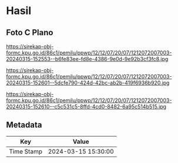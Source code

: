 # Hasil

## Foto C Plano

https://sirekap-obj-formc.kpu.go.id/86c1/pemilu/ppwp/12/12/07/20/07/1212072007003-20240315-152553--b6fe83ee-fd8e-4386-9e0d-9e92b3cf3fc8.jpg

https://sirekap-obj-formc.kpu.go.id/86c1/pemilu/ppwp/12/12/07/20/07/1212072007003-20240315-152601--5dcfe790-424d-42bc-ab2b-419f6936b920.jpg

https://sirekap-obj-formc.kpu.go.id/86c1/pemilu/ppwp/12/12/07/20/07/1212072007003-20240315-152610--c5c531c5-8ffd-4cd0-8482-6a95c514b515.jpg


## Metadata

| Key        | Value               |
| ---------- | ------------------- |
| Time Stamp | 2024-03-15 15:30:00 |



